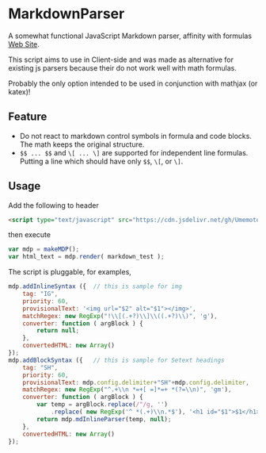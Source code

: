 # MarkdownParser
A somewhat functional JavaScript Markdown parser, affinity with formulas [Web Site](https://umemotoctrl.github.io/MarkdownParser/).

This script aims to use in Client-side and was made as alternative for existing js parsers because their do not work well with math formulas.

Probably the only option intended to be used in conjunction with mathjax (or katex)!

## Feature

* Do not react to markdown control symbols in formula and code blocks. The math keeps the original structure.
*  `$$ ... $$` and `\[ ... \]` are supported for independent line formulas. Putting a line which should have only `$$`, `\[`, or `\]`.

## Usage

Add the following to header 

```html
<script type="text/javascript" src="https://cdn.jsdelivr.net/gh/UmemotoCtrl/MarkdownParser@0.1.1/js/mdp.js"></script>
```

then execute

```javascript
var mdp = makeMDP();
var html_text = mdp.render( markdown_test );
```

The script is pluggable, for examples,

```javascript
mdp.addInlineSyntax ({	// this is sample for img
	tag: "IG",
	priority: 60,
	provisionalText: '<img url="$2" alt="$1"></img>',
	matchRegex: new RegExp("!\\[(.+?)\\]\\((.+?)\\)", 'g'),
	converter: function ( argBlock ) {
		return null;
	},
	convertedHTML: new Array()
});
mdp.addBlockSyntax ({	// this is sample for Setext headings
	tag: "SH",
	priority: 60,
	provisionalText: mdp.config.delimiter+"SH"+mdp.config.delimiter,	// should include delimiter+tag+delimiter
	matchRegex: new RegExp("^.+\\n *=+[ =]*=+ *(?=\\n)", 'gm'),
	converter: function ( argBlock ) {
		var temp = argBlock.replace(/"/g, '')
			.replace( new RegExp('^ *(.+)\\n.*$'), '<h1 id="$1">$1</h1>' );
		return mdp.mdInlineParser(temp, null);
	},
	convertedHTML: new Array()
});
```
